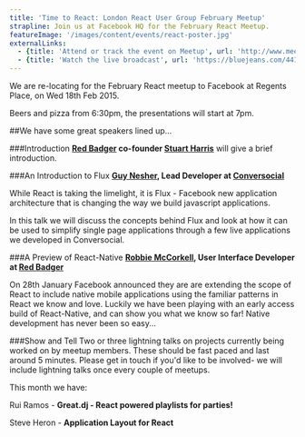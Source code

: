 ```yaml
---
title: 'Time to React: London React User Group February Meetup'
strapline: Join us at Facebook HQ for the February React Meetup.
featureImage: '/images/content/events/react-poster.jpg'
externalLinks:
  - {title: 'Attend or track the event on Meetup', url: 'http://www.meetup.com/London-React-User-Group/events/220296004/'}
  - {title: 'Watch the live broadcast', url: 'https://bluejeans.com/441587240/browser'}
---
```


We are re-locating for the February React meetup to Facebook at Regents Place, on Wed 18th Feb 2015.

Beers and pizza from 6:30pm, the presentations will start at 7pm.

##We have some great speakers lined up…

###Introduction
__[Red Badger](http://red-badger.com/) co-founder [Stuart Harris](/about-us/people/stuart-harris)__ will give a brief introduction.

###An Introduction to Flux 
__[Guy Nesher](https://twitter.com/guynesher), Lead Developer at [Conversocial](http://www.conversocial.com/)__

While React is taking the limelight, it is Flux - Facebook new application architecture that is changing the way we build javascript applications. 

In this talk we will discuss the concepts behind Flux and look at how it can be used to simplify single page applications through a few live applications we developed in Conversocial.

###A Preview of React-Native 
__[Robbie McCorkell](/about-us/people/robbie-mccorkell), User Interface Developer at [Red Badger](http://red-badger.com/)__

On 28th January Facebook announced they are are extending the scope of React to include native mobile applications using the familiar patterns in React we know and love. Luckily we have been playing with an early access build of React-Native, and can show you what we know so far! Native development has never been so easy... 

###Show and Tell
Two or three lightning talks on projects currently being worked on by meetup members. These should be fast paced and last around 5 minutes. Please get in touch if you'd like to be involved- we will include lightning talks once every couple of meetups.

This month we have:

Rui Ramos - **Great.dj - React powered playlists for parties!**

Steve Heron - **Application Layout for React**



